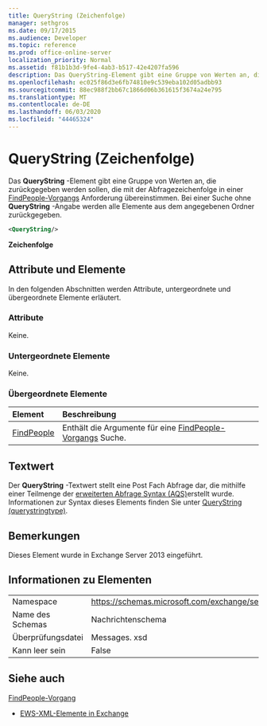 ```yaml
---
title: QueryString (Zeichenfolge)
manager: sethgros
ms.date: 09/17/2015
ms.audience: Developer
ms.topic: reference
ms.prod: office-online-server
localization_priority: Normal
ms.assetid: f81b1b3d-9fe4-4ab3-b517-42e4207fa596
description: Das QueryString-Element gibt eine Gruppe von Werten an, die zurückgegeben werden sollen, die mit der Abfragezeichenfolge in einer FindPeople-Vorgangsanforderung übereinstimmen. Bei einer Suche ohne QueryString-Angabe werden alle Elemente aus dem angegebenen Ordner zurückgegeben.
ms.openlocfilehash: ec025f86d3e6fb74810e9c539eba102d05adbb93
ms.sourcegitcommit: 88ec988f2bb67c1866d06b361615f3674a24e795
ms.translationtype: MT
ms.contentlocale: de-DE
ms.lasthandoff: 06/03/2020
ms.locfileid: "44465324"
---
```

# <a name="querystring-string"></a>QueryString (Zeichenfolge)

Das **QueryString** -Element gibt eine Gruppe von Werten an, die zurückgegeben werden sollen, die mit der Abfragezeichenfolge in einer [FindPeople-Vorgangs](findpeople-operation.md) Anforderung übereinstimmen. Bei einer Suche ohne **QueryString** -Angabe werden alle Elemente aus dem angegebenen Ordner zurückgegeben. 
  
```XML
<QueryString/> 
```

 **Zeichenfolge**
## <a name="attributes-and-elements"></a>Attribute und Elemente

In den folgenden Abschnitten werden Attribute, untergeordnete und übergeordnete Elemente erläutert.
  
### <a name="attributes"></a>Attribute

Keine.
  
### <a name="child-elements"></a>Untergeordnete Elemente

Keine.
  
### <a name="parent-elements"></a>Übergeordnete Elemente

|**Element**|**Beschreibung**|
|:-----|:-----|
|[FindPeople](findpeople.md) <br/> |Enthält die Argumente für eine [FindPeople-Vorgangs](findpeople-operation.md) Suche.  <br/> |
   
## <a name="text-value"></a>Textwert

Der **QueryString** -Textwert stellt eine Post Fach Abfrage dar, die mithilfe einer Teilmenge der [erweiterten Abfrage Syntax (AQS)](https://msdn.microsoft.com/library/aa965711%28VS.85%29.aspx)erstellt wurde. Informationen zur Syntax dieses Elements finden Sie unter [QueryString (querystringtype)](querystring-querystringtype.md).
  
## <a name="remarks"></a>Bemerkungen

Dieses Element wurde in Exchange Server 2013 eingeführt.
  
## <a name="element-information"></a>Informationen zu Elementen

|||
|:-----|:-----|
|Namespace  <br/> |https://schemas.microsoft.com/exchange/services/2006/messages  <br/> |
|Name des Schemas  <br/> |Nachrichtenschema  <br/> |
|Überprüfungsdatei  <br/> |Messages. xsd  <br/> |
|Kann leer sein  <br/> |False  <br/> |
   
## <a name="see-also"></a>Siehe auch



[FindPeople-Vorgang](findpeople-operation.md)


- [EWS-XML-Elemente in Exchange](ews-xml-elements-in-exchange.md)

